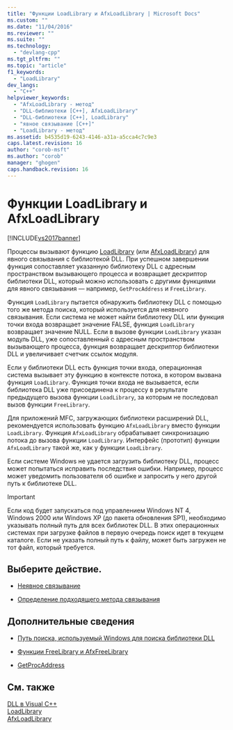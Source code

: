 ```yaml
---
title: "Функции LoadLibrary и AfxLoadLibrary | Microsoft Docs"
ms.custom: ""
ms.date: "11/04/2016"
ms.reviewer: ""
ms.suite: ""
ms.technology: 
  - "devlang-cpp"
ms.tgt_pltfrm: ""
ms.topic: "article"
f1_keywords: 
  - "LoadLibrary"
dev_langs: 
  - "C++"
helpviewer_keywords: 
  - "AfxLoadLibrary - метод"
  - "DLL-библиотеки [C++], AfxLoadLibrary"
  - "DLL-библиотеки [C++], LoadLibrary"
  - "явное связывание [C++]"
  - "LoadLibrary - метод"
ms.assetid: b4535d19-6243-4146-a31a-a5cca4c7c9e3
caps.latest.revision: 16
author: "corob-msft"
ms.author: "corob"
manager: "ghogen"
caps.handback.revision: 16
---
```

# Функции LoadLibrary и AfxLoadLibrary
[!INCLUDE[vs2017banner](../assembler/inline/includes/vs2017banner.md)]

Процессы вызывают функцию [LoadLibrary](http://go.microsoft.com/fwlink/p/?LinkID=259187) \(или [AfxLoadLibrary](../Topic/AfxLoadLibrary.md)\) для явного связывания с библиотекой DLL.  При успешном завершении функция сопоставляет указанную библиотеку DLL с адресным пространством вызывающего процесса и возвращает дескриптор библиотеки DLL, который можно использовать с другими функциями для явного связывания — например, `GetProcAddress` и `FreeLibrary`.  
  
 Функция `LoadLibrary` пытается обнаружить библиотеку DLL с помощью того же метода поиска, который используется для неявного связывания.  Если система не может найти библиотеку DLL или функция точки входа возвращает значение FALSE, функция `LoadLibrary` возвращает значение NULL.  Если в вызове функции `LoadLibrary` указан модуль DLL, уже сопоставленный с адресным пространством вызывающего процесса, функция возвращает дескриптор библиотеки DLL и увеличивает счетчик ссылок модуля.  
  
 Если у библиотеки DLL есть функция точки входа, операционная система вызывает эту функцию в контексте потока, в котором вызвана функция `LoadLibrary`.  Функция точки входа не вызывается, если библиотека DLL уже присоединена к процессу в результате предыдущего вызова функции `LoadLibrary`, за которым не последовал вызов функции `FreeLibrary`.  
  
 Для приложений MFC, загружающих библиотеки расширений DLL, рекомендуется использовать функцию `AfxLoadLibrary` вместо функции `LoadLibrary`.  Функция `AfxLoadLibrary` обрабатывает синхронизацию потока до вызова функции `LoadLibrary`.  Интерфейс \(прототип\) функции `AfxLoadLibrary` такой же, как у функции `LoadLibrary`.  
  
 Если системе Windows не удается загрузить библиотеку DLL, процесс может попытаться исправить последствия ошибки.  Например, процесс может уведомить пользователя об ошибке и запросить у него другой путь к библиотеке DLL.  
  
> [!IMPORTANT]
>  Если код будет запускаться под управлением Windows NT 4, Windows 2000 или Windows XP \(до пакета обновления SP1\), необходимо указывать полный путь для всех библиотек DLL.  В этих операционных системах при загрузке файлов в первую очередь поиск идет в текущем каталоге.  Если не указать полный путь к файлу, может быть загружен не тот файл, который требуется.  
  
## Выберите действие.  
  
-   [Неявное связывание](../Topic/Linking%20Implicitly.md)  
  
-   [Определение подходящего метода связывания](../build/determining-which-linking-method-to-use.md)  
  
## Дополнительные сведения  
  
-   [Путь поиска, используемый Windows для поиска библиотеки DLL](../build/search-path-used-by-windows-to-locate-a-dll.md)  
  
-   [Функции FreeLibrary и AfxFreeLibrary](../build/freelibrary-and-afxfreelibrary.md)  
  
-   [GetProcAddress](../build/getprocaddress.md)  
  
## См. также  
 [DLL в Visual C\+\+](../build/dlls-in-visual-cpp.md)   
 [LoadLibrary](http://go.microsoft.com/fwlink/p/?LinkID=259187)   
 [AfxLoadLibrary](../Topic/AfxLoadLibrary.md)